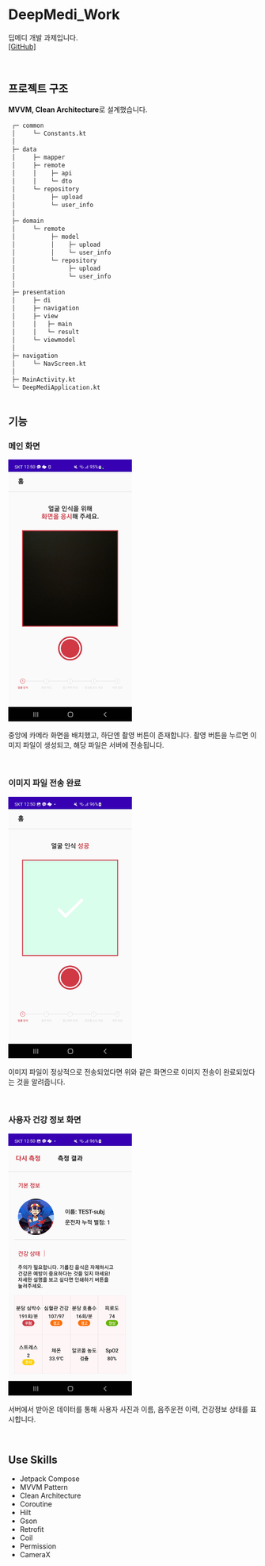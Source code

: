 # DeepMedi_Work
딥메디 개발 과제입니다.  
[[GitHub]](https://github.com/HanBI24/DeepMedi_Work)

<br>

## 프로젝트 구조
**MVVM, Clean Architecture**로 설계했습니다.

```
 ┌─ common
 │     └─ Constants.kt
 │
 ├─ data
 │     ├─ mapper
 │     ├─ remote
 │     │    ├─ api
 │     │    └─ dto
 │     └─ repository
 │          ├─ upload
 │          └─ user_info
 │     
 ├─ domain
 │     └─ remote
 │          ├─ model
 │          │    ├─ upload
 │          │    └─ user_info
 │          └─ repository
 │               ├─ upload
 │               └─ user_info
 │                
 ├─ presentation
 │     ├─ di
 │     ├─ navigation
 │     ├─ view
 │     │   ├─ main
 │     │   └─ result
 │     └─ viewmodel
 │
 ├─ navigation
 │     └─ NavScreen.kt
 │
 ├─ MainActivity.kt
 └─ DeepMediApplication.kt
 
```  

## 기능

### **메인 화면**
<img src = "readme_img/1.jpg" width="250"/>

중앙에 카메라 화면을 배치했고, 하단엔 촬영 버튼이 존재합니다. 촬영 버튼을 누르면 이미지 파일이 생성되고, 해당 파일은 서버에 전송됩니다.

<br>

### **이미지 파일 전송 완료**
<img src = "readme_img/2.jpg" width="250"/>

이미지 파일이 정상적으로 전송되었다면 위와 같은 화면으로 이미지 전송이 완료되었다는 것을 알려줍니다.

<br>

### **사용자 건강 정보 화면**
<img src = "readme_img/3.jpg" width="250"/>

서버에서 받아온 데이터를 통해 사용자 사진과 이름, 음주운전 이력, 건강정보 상태를 표시합니다.

<br>


## Use Skills
* Jetpack Compose
* MVVM Pattern
* Clean Architecture
* Coroutine
* Hilt  
* Gson  
* Retrofit  
* Coil  
* Permission  
* CameraX  
